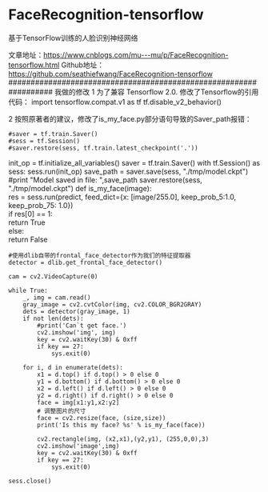 # FaceRecognition-tensorflow
基于TensorFlow训练的人脸识别神经网络

文章地址：https://www.cnblogs.com/mu---mu/p/FaceRecognition-tensorflow.html
Github地址：https://github.com/seathiefwang/FaceRecognition-tensorflow
##################################################################
我做的修改
1 为了兼容 Tensorflow 2.0. 修改了Tensorflow的引用代码：
import tensorflow.compat.v1 as tf
tf.disable_v2_behavior()

2 按照原著者的建议，修改了is_my_face.py部分语句导致的Saver_path报错：

    
    
       
    #saver = tf.train.Saver()  
    #sess = tf.Session()  
    #saver.restore(sess, tf.train.latest_checkpoint('.'))  

init_op = tf.initialize_all_variables() 
saver = tf.train.Saver() 
with tf.Session() as sess:
    sess.run(init_op)
    save_path = saver.save(sess, "./tmp/model.ckpt")
    #print "Model saved in file: ",save_path
    saver.restore(sess, "./tmp/model.ckpt")
    def is_my_face(image):  
        res = sess.run(predict, feed_dict={x: [image/255.0], keep_prob_5:1.0, keep_prob_75: 1.0})  
        if res[0] == 1:  
            return True  
        else:  
            return False  
    
    #使用dlib自带的frontal_face_detector作为我们的特征提取器
    detector = dlib.get_frontal_face_detector()
    
    cam = cv2.VideoCapture(0)  
       
    while True:  
        _, img = cam.read()  
        gray_image = cv2.cvtColor(img, cv2.COLOR_BGR2GRAY)
        dets = detector(gray_image, 1)
        if not len(dets):
            #print('Can`t get face.')
            cv2.imshow('img', img)
            key = cv2.waitKey(30) & 0xff  
            if key == 27:
                sys.exit(0)
                
        for i, d in enumerate(dets):
            x1 = d.top() if d.top() > 0 else 0
            y1 = d.bottom() if d.bottom() > 0 else 0
            x2 = d.left() if d.left() > 0 else 0
            y2 = d.right() if d.right() > 0 else 0
            face = img[x1:y1,x2:y2]
            # 调整图片的尺寸
            face = cv2.resize(face, (size,size))
            print('Is this my face? %s' % is_my_face(face))
    
            cv2.rectangle(img, (x2,x1),(y2,y1), (255,0,0),3)
            cv2.imshow('image',img)
            key = cv2.waitKey(30) & 0xff
            if key == 27:
                sys.exit(0)
      
    sess.close() 


